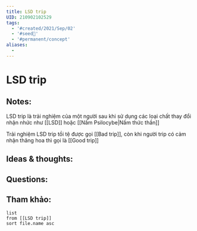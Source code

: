 ```yaml
---
title: LSD trip
UID: 210902102529
tags:
  - '#created/2021/Sep/02'
  - '#seed🥜'
  - '#permanent/concept'
aliases:
  - 
---
```

# LSD trip

## Notes:
LSD trip là trải nghiệm của một người sau khi sử dụng các loại chất thay đổi nhận nhức như [[LSD]] hoặc [[Nấm Psilocybe|Nấm thức thần]]

Trải nghiệm LSD trip tồi tệ được gọi [[Bad trip]], còn khi người trip có cảm nhận thăng hoa thì gọi là [[Good trip]]

## Ideas & thoughts:

## Questions:


## Tham khảo:
```dataview
list
from [[LSD trip]]
sort file.name asc
```